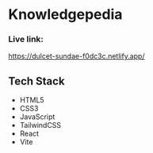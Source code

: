 # Knowledgepedia

### Live link:
https://dulcet-sundae-f0dc3c.netlify.app/

## Tech Stack
- HTML5
- CSS3
- JavaScript
- TailwindCSS
- React
- Vite
